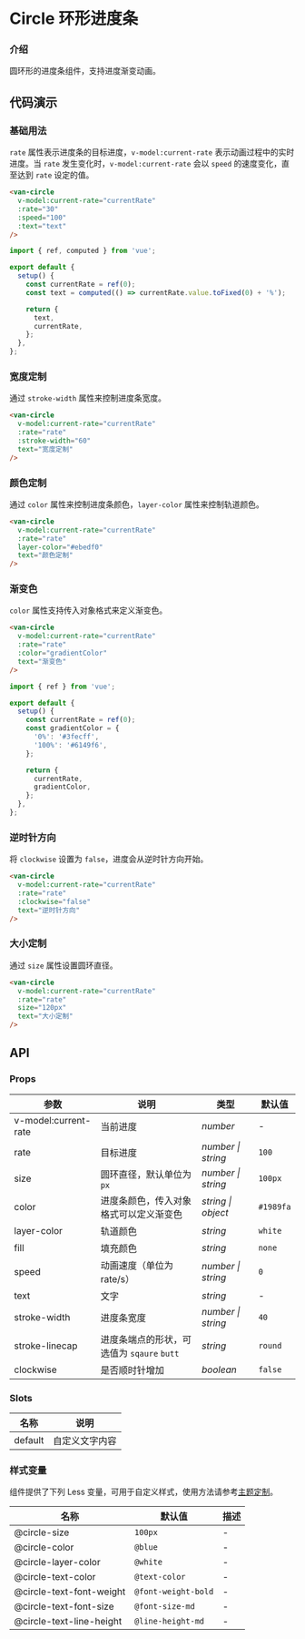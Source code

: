 # Circle 环形进度条

### 介绍

圆环形的进度条组件，支持进度渐变动画。

## 代码演示

### 基础用法

`rate` 属性表示进度条的目标进度，`v-model:current-rate` 表示动画过程中的实时进度。当 `rate` 发生变化时，`v-model:current-rate` 会以 `speed` 的速度变化，直至达到 `rate` 设定的值。

```html
<van-circle
  v-model:current-rate="currentRate"
  :rate="30"
  :speed="100"
  :text="text"
/>
```

```js
import { ref, computed } from 'vue';

export default {
  setup() {
    const currentRate = ref(0);
    const text = computed(() => currentRate.value.toFixed(0) + '%');

    return {
      text,
      currentRate,
    };
  },
};
```

### 宽度定制

通过 `stroke-width` 属性来控制进度条宽度。

```html
<van-circle
  v-model:current-rate="currentRate"
  :rate="rate"
  :stroke-width="60"
  text="宽度定制"
/>
```

### 颜色定制

通过 `color` 属性来控制进度条颜色，`layer-color` 属性来控制轨道颜色。

```html
<van-circle
  v-model:current-rate="currentRate"
  :rate="rate"
  layer-color="#ebedf0"
  text="颜色定制"
/>
```

### 渐变色

`color` 属性支持传入对象格式来定义渐变色。

```html
<van-circle
  v-model:current-rate="currentRate"
  :rate="rate"
  :color="gradientColor"
  text="渐变色"
/>
```

```js
import { ref } from 'vue';

export default {
  setup() {
    const currentRate = ref(0);
    const gradientColor = {
      '0%': '#3fecff',
      '100%': '#6149f6',
    };

    return {
      currentRate,
      gradientColor,
    };
  },
};
```

### 逆时针方向

将 `clockwise` 设置为 `false`，进度会从逆时针方向开始。

```html
<van-circle
  v-model:current-rate="currentRate"
  :rate="rate"
  :clockwise="false"
  text="逆时针方向"
/>
```

### 大小定制

通过 `size` 属性设置圆环直径。

```html
<van-circle
  v-model:current-rate="currentRate"
  :rate="rate"
  size="120px"
  text="大小定制"
/>
```

## API

### Props

| 参数                 | 说明                                      | 类型               | 默认值    |
|----------------------|-----------------------------------------|--------------------|-----------|
| v-model:current-rate | 当前进度                                  | _number_           | -         |
| rate                 | 目标进度                                  | _number \| string_ | `100`     |
| size                 | 圆环直径，默认单位为 `px`                  | _number \| string_ | `100px`   |
| color                | 进度条颜色，传入对象格式可以定义渐变色     | _string \| object_ | `#1989fa` |
| layer-color          | 轨道颜色                                  | _string_           | `white`   |
| fill                 | 填充颜色                                  | _string_           | `none`    |
| speed                | 动画速度（单位为 rate/s）                   | _number \| string_ | `0`       |
| text                 | 文字                                      | _string_           | -         |
| stroke-width         | 进度条宽度                                | _number \| string_ | `40`      |
| stroke-linecap       | 进度条端点的形状，可选值为 `sqaure` `butt` | _string_           | `round`   |
| clockwise            | 是否顺时针增加                            | _boolean_          | `false`   |

### Slots

| 名称    | 说明           |
|---------|--------------|
| default | 自定义文字内容 |

### 样式变量

组件提供了下列 Less 变量，可用于自定义样式，使用方法请参考[主题定制](#/zh-CN/theme)。

| 名称                     | 默认值              | 描述 |
|--------------------------|---------------------|------|
| @circle-size             | `100px`             | -    |
| @circle-color            | `@blue`             | -    |
| @circle-layer-color      | `@white`            | -    |
| @circle-text-color       | `@text-color`       | -    |
| @circle-text-font-weight | `@font-weight-bold` | -    |
| @circle-text-font-size   | `@font-size-md`     | -    |
| @circle-text-line-height | `@line-height-md`   | -    |
